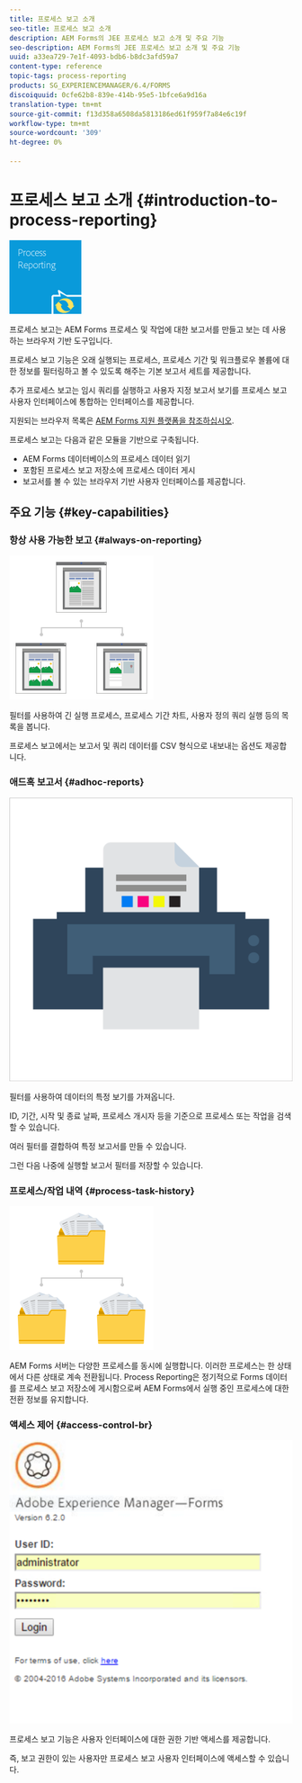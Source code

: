 ```yaml
---
title: 프로세스 보고 소개
seo-title: 프로세스 보고 소개
description: AEM Forms의 JEE 프로세스 보고 소개 및 주요 기능
seo-description: AEM Forms의 JEE 프로세스 보고 소개 및 주요 기능
uuid: a33ea729-7e1f-4093-bdb6-b8dc3afd59a7
content-type: reference
topic-tags: process-reporting
products: SG_EXPERIENCEMANAGER/6.4/FORMS
discoiquuid: 0cfe62b8-839e-414b-95e5-1bfce6a9d16a
translation-type: tm+mt
source-git-commit: f13d358a6508da5813186ed61f959f7a84e6c19f
workflow-type: tm+mt
source-wordcount: '309'
ht-degree: 0%

---
```



# 프로세스 보고 소개 {#introduction-to-process-reporting}

![프로세스 보고](assets/process-reporting.png)

프로세스 보고는 AEM Forms 프로세스 및 작업에 대한 보고서를 만들고 보는 데 사용하는 브라우저 기반 도구입니다.

프로세스 보고 기능은 오래 실행되는 프로세스, 프로세스 기간 및 워크플로우 볼륨에 대한 정보를 필터링하고 볼 수 있도록 해주는 기본 보고서 세트를 제공합니다.

추가 프로세스 보고는 임시 쿼리를 실행하고 사용자 지정 보고서 보기를 프로세스 보고 사용자 인터페이스에 통합하는 인터페이스를 제공합니다.

지원되는 브라우저 목록은 [AEM Forms 지원 플랫폼을 참조하십시오](/help/forms/using/aem-forms-jee-supported-platforms.md).

프로세스 보고는 다음과 같은 모듈을 기반으로 구축됩니다.

* AEM Forms 데이터베이스의 프로세스 데이터 읽기
* 포함된 프로세스 보고 저장소에 프로세스 데이터 게시
* 보고서를 볼 수 있는 브라우저 기반 사용자 인터페이스를 제공합니다.

## 주요 기능 {#key-capabilities}

### 항상 사용 가능한 보고 {#always-on-reporting}

![사이트 관리](assets/site-management.png)

필터를 사용하여 긴 실행 프로세스, 프로세스 기간 차트, 사용자 정의 쿼리 실행 등의 목록을 봅니다.

프로세스 보고에서는 보고서 및 쿼리 데이터를 CSV 형식으로 내보내는 옵션도 제공합니다.

### 애드혹 보고서 {#adhoc-reports}

![인쇄 및 색상](assets/print-&-colour.png)

필터를 사용하여 데이터의 특정 보기를 가져옵니다.

ID, 기간, 시작 및 종료 날짜, 프로세스 개시자 등을 기준으로 프로세스 또는 작업을 검색할 수 있습니다.

여러 필터를 결합하여 특정 보고서를 만들 수 있습니다.

그런 다음 나중에 실행할 보고서 필터를 저장할 수 있습니다.

### 프로세스/작업 내역 {#process-task-history}

![파일 관리](assets/file-management.png)

AEM Forms 서버는 다양한 프로세스를 동시에 실행합니다. 이러한 프로세스는 한 상태에서 다른 상태로 계속 전환됩니다. Process Reporting은 정기적으로 Forms 데이터를 프로세스 보고 저장소에 게시함으로써 AEM Forms에서 실행 중인 프로세스에 대한 전환 정보를 유지합니다.

### 액세스 제어 {#access-control-br}

![무제](assets/untitled.png)

프로세스 보고 기능은 사용자 인터페이스에 대한 권한 기반 액세스를 제공합니다.

즉, 보고 권한이 있는 사용자만 프로세스 보고 사용자 인터페이스에 액세스할 수 있습니다.



